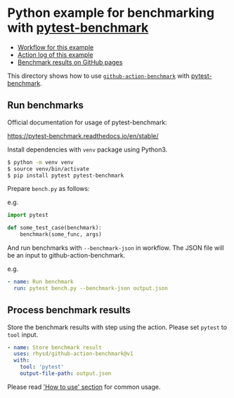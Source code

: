 Python example for benchmarking with [pytest-benchmark][tool]
=============================================================

- [Workflow for this example](TODO)
- [Action log of this example](TODO)
- [Benchmark results on GitHub pages](https://rhysd.github.io/github-action-benchmark/dev/bench/)

This directory shows how to use [`github-action-benchmark`](https://github.com/rhysd/github-action-benchmark)
with [pytest-benchmark][tool].

## Run benchmarks

Official documentation for usage of pytest-benchmark:

https://pytest-benchmark.readthedocs.io/en/stable/

Install dependencies with `venv` package using Python3.

```sh
$ python -m venv venv
$ source venv/bin/activate
$ pip install pytest pytest-benchmark
```

Prepare `bench.py` as follows:

e.g.

```python
import pytest

def some_test_case(benchmark):
    benchmark(some_func, args)
```

And run benchmarks with `--benchmark-json` in workflow. The JSON file will be an input to
github-action-benchmark.

e.g.

```yaml
- name: Run benchmark
  run: pytest bench.py --benchmark-json output.json
```

## Process benchmark results

Store the benchmark results with step using the action. Please set `pytest` to `tool` input.

```yaml
- name: Store benchmark result
  uses: rhysd/github-action-benchmark@v1
  with:
    tool: 'pytest'
    output-file-path: output.json
```

Please read ['How to use' section](https://github.com/rhysd/github-action-benchmark#how-to-use) for common usage.

[tool]: https://pypi.org/project/pytest-benchmark/
